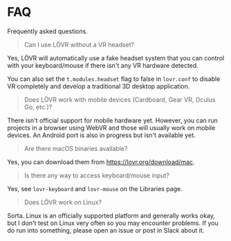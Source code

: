 FAQ
===

Frequently asked questions.

> Can I use LÖVR without a VR headset?

Yes, LÖVR will automatically use a fake headset system that you can control with your keyboard/mouse
if there isn't any VR hardware detected.

You can also set the `t.modules.headset` flag to false in
`lovr.conf` to disable VR completely and develop a traditional 3D desktop application.

> Does LÖVR work with mobile devices (Cardboard, Gear VR, Oculus Go, etc.)?

There isn't official support for mobile hardware yet.  However, you can run projects in a browser
using WebVR and those will usually work on mobile devices.  An Android port is also in progress but
isn't available yet.

> Are there macOS binaries available?

Yes, you can download them from <https://lovr.org/download/mac>.

> Is there any way to access keyboard/mouse input?

Yes, see `lovr-keyboard` and `lovr-mouse` on the <a data-key="Libraries">Libraries</a> page.

> Does LÖVR work on Linux?

Sorta.  Linux is an officially supported platform and generally works okay, but I don't test on
Linux very often so you may encounter problems.  If you do run into something, please open an issue
or post in Slack about it.
